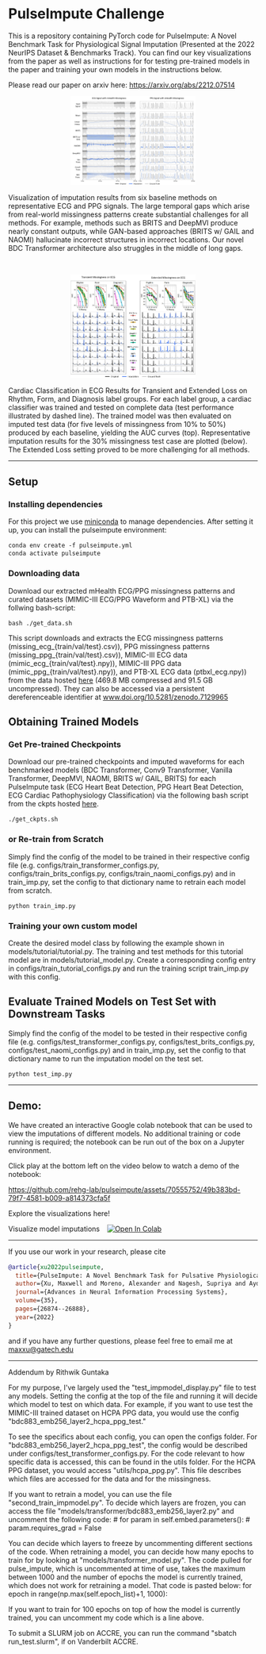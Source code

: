 # PulseImpute Challenge


This is a repository containing PyTorch code for PulseImpute: A Novel Benchmark Task for Physiological Signal Imputation (Presented at the 2022 NeurIPS Dataset & Benchmarks Track). You can find our key visualizations from the paper as well as instructions for for testing pre-trained models in the paper and training your own models in the instructions below.

Please read our paper on arxiv here: https://arxiv.org/abs/2212.07514

<p align="center">
<img src="figs/hbd_ecgppgimp_viz.png" width=50% height=50%> 
</p>
<p> Visualization of imputation results from six baseline methods on representative ECG and PPG signals. The large temporal gaps which arise from real-world missingness patterns create substantial challenges for all methods. For example, methods such as BRITS and DeepMVI produce nearly constant outputs, while GAN-based approaches (BRITS w/ GAIL and NAOMI) hallucinate incorrect structures in incorrect locations. Our novel BDC Transformer architecture also struggles in the middle of long gaps. </p>

<br>
<p align="center">
<img src="figs/cpc_ecgimp_viz.png" width=50% height=50%>
</p>
<p> Cardiac Classification in ECG Results for Transient and Extended Loss on Rhythm, Form, and Diagnosis label groups. For each label group, a cardiac classifier was trained and tested on complete data (test performance illustrated by dashed line). The trained model was then evaluated on imputed test data (for five levels of missingness from 10% to 50%) produced by each baseline, yielding the AUC curves (top). Representative imputation results for the 30% missingness test case are plotted (below). The Extended Loss setting proved to be more challenging for all methods. </p>

-----


## Setup 

### Installing dependencies

For this project we use [miniconda](https://docs.conda.io/en/latest/miniconda.html) to manage dependencies. After setting it up, you can install the pulseimpute environment:

    conda env create -f pulseimpute.yml
    conda activate pulseimpute



### Downloading data

Download our extracted mHealth ECG/PPG missingness patterns and curated datasets (MIMIC-III ECG/PPG Waveform and PTB-XL) via the follwing bash-script:

    bash ./get_data.sh

This script downloads and extracts the ECG missingness patterns (missing_ecg_{train/val/test}.csv)), PPG missingness patterns (missing_ppg_{train/val/test}.csv)), MIMIC-III ECG data (mimic_ecg_{train/val/test}.npy)), MIMIC-III PPG data (mimic_ppg_{train/val/test}.npy)), and PTB-XL ECG data (ptbxl_ecg.npy)) from the data hosted [here](https://www.dropbox.com/sh/6bygnzzx5t970yx/AAAHsVu9WeVXdQ_c1uBy_WkAa?dl=0) (469.8 MB compressed and 91.5 GB uncompressed). They can also be accessed via a persistent dereferenceable identifier at www.doi.org/10.5281/zenodo.7129965

## Obtaining Trained Models

### Get Pre-trained Checkpoints

Download our pre-trained checkpoints and imputed waveforms for each benchmarked models (BDC Transformer, Conv9 Transformer, Vanilla Transformer, DeepMVI, NAOMI, BRITS w/ GAIL, BRITS) for each PulseImpute task (ECG Heart Beat Detection, PPG Heart Beat Detection, ECG Cardiac Pathophysiology Classification) via the following bash script from the ckpts hosted [here](https://www.dropbox.com/sh/u4b7hq98acu7ssj/AADB_9ZrTAHe9hCAmN2Hbdnra?dl=0). 

    ./get_ckpts.sh

### or Re-train from Scratch

Simply find the config of the model to be trained in their respective config file (e.g. configs/train_transformer_configs.py,  configs/train_brits_configs.py,  configs/train_naomi_configs.py) and in train_imp.py, set the config to that dictionary name to retrain each model from scratch.

    python train_imp.py

### Training your own custom model
Create the desired model class by following the example shown in models/tutorial/tutorial.py. The training and test methods for this tutorial model are in models/tutorial_model.py. Create a corresponding config entry in configs/train_tutorial_configs.py and run the training script train_imp.py with this config.      



## Evaluate Trained Models on Test Set with Downstream Tasks

Simply find the config of the model to be tested in their respective config file (e.g. configs/test_transformer_configs.py,  configs/test_brits_configs.py,  configs/test_naomi_configs.py) and in train_imp.py, set the config to that dictionary name to run the imputation model on the test set.

    python test_imp.py

-----

## Demo:
We have created an interactive Google colab notebook that can be used to view the imputations of different models. No additional training or code running is required; the notebook can be run out of the box on a Jupyter environment.

Click play at the bottom left on the video below to watch a demo of the notebook:

https://github.com/rehg-lab/pulseimpute/assets/70555752/49b383bd-79f7-4581-b009-a814373cfa5f


Explore the visualizations here!

Visualize model imputations &ensp; [![Open In Colab](https://colab.research.google.com/assets/colab-badge.svg)](https://colab.research.google.com/drive/1rltEUl-gHDww3GsMcfFxVBGC_mgfIqlF?usp=sharing)


-----

If you use our work in your research, please cite
```bibtex
@article{xu2022pulseimpute,
  title={PulseImpute: A Novel Benchmark Task for Pulsative Physiological Signal Imputation},
  author={Xu, Maxwell and Moreno, Alexander and Nagesh, Supriya and Aydemir, Varol and Wetter, David and Kumar, Santosh and Rehg, James M},
  journal={Advances in Neural Information Processing Systems},
  volume={35},
  pages={26874--26888},
  year={2022}
}
```

and if you have any further questions, please feel free to email me at maxxu@gatech.edu


------------------
Addendum by Rithwik Guntaka

For my purpose, I've largely used the "test_impmodel_display.py" file to test any models. Setting the config at the top of the file and running it will decide which model to test on which data. For example, if you want to use test the MIMIC-III trained dataset on HCPA PPG data, you would use the config "bdc883_emb256_layer2_hcpa_ppg_test."

To see the specifics about each config, you can open the configs folder. For "bdc883_emb256_layer2_hcpa_ppg_test", the config would be described under configs/test_transformer_configs.py. For the code relevant to how specific data is accessed, this can be found in the utils folder. For the HCPA PPG dataset, you would access "utils/hcpa_ppg.py". This file describes which files are accessed for the data and for the missingness.

If you want to retrain a model, you can use the file "second_train_impmodel.py". To decide which layers are frozen, you can access the file "models/transformer/bdc883_emb256_layer2.py" and uncomment the following code:
        # for param in self.embed.parameters():
        #     param.requires_grad = False

You can decide which layers to freeze by uncommenting different sections of the code. When retraining a model, you can decide how many epochs to train for by looking at "models/transformer_model.py". The code pulled for pulse_impute, which is uncommented at time of use, takes the maximum between 1000 and the number of epochs the model is currently trained, which does not work for retraining a model. That code is pasted below:
        for epoch in range(np.max(self.epoch_list)+1, 1000):

If you want to train for 100 epochs on top of how the model is currently trained, you can uncomment my code which is a line above.

To submit a SLURM job on ACCRE, you can run the command "sbatch run_test.slurm", if on Vanderbilt ACCRE.


